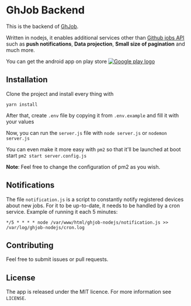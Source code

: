 # GhJob Backend

This is the backend of [GhJob](https://github.com/PatrissolJuns/ghjob).

Written in nodejs, it enables additional services other than [Github jobs API](http://jobs.github.com) such as **push notifications**, **Data projection**, **Small size of pagination** and much more.

You can get the android app on play store
[![Google play logo](https://play.google.com/intl/en_us/badges/static/images/badges/en_badge_web_generic.png)](https://play.google.com/store/apps/details?id=com.ghjob)

## Installation

Clone the project and install every thing with
```
yarn install
```
After that, create `.env` file by copying it from `.env.example` and fill it with your values

Now, you can run the `server.js` file with ```node server.js``` or ```nodemon server.js```

You can even make it more easy with `pm2` so that it'll be launched at boot start
```pm2 start server.config.js```

**Note**: Feel free to change the configuration of pm2 as you wish.

## Notifications

The file `notification.js` is a script to constantly notify registered devices about new jobs.
For it to be up-to-date, it needs to be handled by a cron service.
Example of running it each 5 minutes:

```
*/5 * * * * node /var/www/html/ghjob-nodejs/notification.js >> /var/log/ghjob-nodejs/cron.log
```

## Contributing

Feel free to submit issues or pull requests.

## License

The app is released under the MIT licence. For more information see `LICENSE`.
